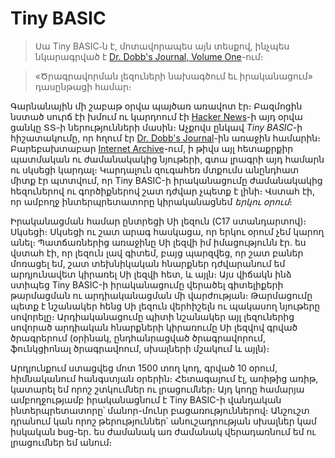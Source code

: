# Tiny BASIC

> Սա Tiny BASIC֊ն է, մոտավորապես այն տեսքով, ինչպես նկարագրված է [Dr. Dobb's Journal, Volume One](https://archive.org/details/dr_dobbs_journal_vol_01)-ում։

> «Ծրագրավորման լեզուների նախագծում եւ իրականացում» դասընթացի համար։

Գարնանային մի շաբաթ օրվա պայծառ առավոտ էր։ Բազմոցին նստած սուրճ էի խմում 
ու կարդոում էի [Hacker News](https://news.ycombinator.com/)-ի այդ օրվա
ցանկը ՏՏ-ի ներությունների մասին։ Աչքովս ընկավ _Tiny BASIC_-ի հիշատակումը,
որ հղում էր [Dr. Dobb's Journal](https://www.drdobbs.com/)-ին առաջին համարին։ 
Բարեբախտաբար [Internet Archive](https://archive.org/)-ում, ի թիվս այլ 
հետաքրքիր պատմական ու ժամանակակից նյութերի, գտա լրագրի այդ համարն ու սկսեցի
կարդալ։ Կարդալուն զուգահեռ մտքումս անընդհատ միտք էր պտտվում, որ Tiny BASIC-ի
իրականացումը ժամանակակից հեզուներով ու գործիքներով շատ դժվար չպետք է լինի։
Վստահ էի, որ ամբողջ ինտերպրետատորը կիրականացնեմ _երկու օրում_։

Իրականացման համար ընտրեցի Սի լեզուն (C17 ստանդարտով)։ Սկսեցի։ Սկսեցի ու շատ 
արագ հասկացա, որ երկու օրում չեմ կարող անել։ Պատճառներից առաջինը Սի լեզվի
իմ իմացությունն էր. ես վստահ էի, որ լեզուն լավ գիտեմ, բայց պարզվեց, որ 
շատ բաներ մոռացել եմ, շատ տեխնիկական հնարքներ դժվարանում եմ արդյունավետ
կիրառել Սի լեզվի հետ, և այլն։ Այս վիճակն ինձ ստիպեց Tiny BASIC-ի իրականացումը
վերածել գիտելիքերի թարմացման ու արդիականացման մի վարժության։ Թարմացումը
պետք է նշանակեր հենց Սի լեզուն վերհիշելն ու պակասող նյութերը սովորելը։
Արդիականացումը պիտի նշանակեր այլ լեզուներից սովորած արդիական հնարքների
կիրառումը Սի լեզվով գրված ծրագրերում (օրինակ, ընդհանրացված ծրագրավորում,
ֆունկցիոնալ ծրագրավոում, սխալների մշակում և այլն)։

Արդյունքում ստացվեց մոտ 1500 տող կոդ, գրված 10 օրում, հիմնականում հանգստյան 
օրերին։ Հետագայում էլ, առիթից առիթ, կատարել եմ որոշ շտկումներ ու լրացումներ։
Այդ կոդը համարյա ամբողջությամբ իրականացնում է Tiny BASIC-ի վանդական 
ինտերպրետատորը՝ մանոր-մունր բացառություններով։ Անշուշտ դրանում կան որոշ
թերություններ՝ անուշադրության սխալներ կամ իսկական bug-եր. ես ժամանակ առ
ժամանակ վերադառնում եմ ու լրացումներ եմ անում։

